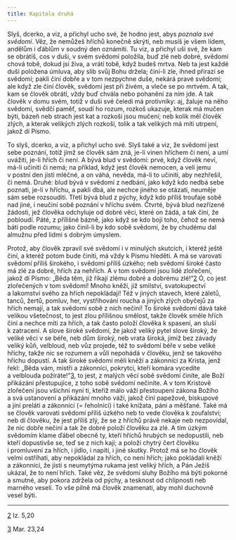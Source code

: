 ```yaml
---
title: Kapitola druhá
---
```


Slyš, dcerko, a viz, a přichyl ucho své, že hodno jest, abys _poznala své svědomí_. Věz, že nemůžeš hříchů konečně skrýti, neb musíš je všem lidem, andělům i ďáblům v soudný den oznámiti. Tu viz, a přichyl uši své, že kam se obrátíš, cos v duši, v svém svědomí položila, buď zlé neb dobré, svědomí chová tobě, dokud jsi živa, a vrátí tobě, když budeš mrtva. Neb ta jest každé duši položena úmluva, aby slib svůj Bohu držela; činí-li zle, ihned přirazí se svědomí; pakli činí dobře a v tom nezpychne duše, nekárá pravé svědomí; ale když zle činí člověk, svědomí jest při živém, a vleče se po mrtvém. A tak, kam se člověk obrátí, vždy buď chvála nebo pohanění za ním jde. A tak člověk v domu svém, totiž v duši své čeledi má protivníky: aj, žaluje na něho svědomí, svědčí paměť, soudí ho rozum, rozkoš ukazuje, kterak má mučen býti, bázeň neb strach jest kat a rozkoši jsou mučení; neb kolik měl člověk zlých, a kterak velikých zlých rozkoší, tolik a tak velikých má míti utrpení, jakož dí Písmo.

To slyš, dcerko, a viz, a přichyl ucho své. Slyš také a viz, že svědomí jest sebe poznání, totiž jímž se člověk sám zná, je-li vinen hříchem či není, a umí uvážiti, je-li hřích či není. A bývá blud v svědomí: prvé, když člověk neví, má-li učiniti či nemá; na příklad, když jest člověk nemocen, a velí jemu v postní den jísti mléčné, a on váhá, nevěda, má-li to učiniti, aby nezhřešil, či nemá. Druhé: blud bývá v svědomí z nedbání, jako když kdo nedbá sebe poznati, je-li v hříchu, a pakli dbá, ale nechce jiného se otázati, neuměje sám sebe rozsouditi. Třetí bývá blud z pýchy, když kdo příliš troufaje sobě nad jiné, i neučiní sobě poznání v hříchu svém. Čtvrté, bývá blud nezřízené žádosti, jež člověka odchyluje od dobré věci, které on žádá, a tak činí, že pobloudí. Páté, z přílišné bázně, jako když se kdo bojí toho, čehož se nemá báti podle rozumu; jako činil-li by kdo sobě svědomí, že by chudému dal almužnu před lidmi s dobrým úmyslem.

Protož, aby člověk zpravil své svědomí i v minulých skutcích, i kteréž ještě činí, a kteréž potom bude činiti, má vždy k Písmu hleděti. A má se varovati svědomí příliš širokého, i svědomí příliš úzkého; neb svědomí široké často má zlé za dobré, hřích za nehřích. A v tom svědomí jsou lidé zlořečení, jakož dí Písmo: „Běda těm, již říkají zlému dobré a dobrému zlé!“[2](./resources/undefined) Ó, co jest zlořečených v tom svědomí! Mnoho kněží, již smilství, svatokupectví a lakomství svého za hřích nepokládají! Též v jiných stavech, které záletů, tanců, žertů, pomluv, her, vystřihování roucha a jiných zlých obyčejů za hřích nemají, a tak svědomí sobě z nich nečiní! To široké svědomí dává také velikou všetečnost, to jest zlou přílišnou smělost, takže člověk směle hřích činí a nechce míti za hřích, a tak často položí člověka k spasení, an sluší k zatracení. A slove široké svědomí, že jakož veliký pytel slove široký, že veliké věci v se béře, neb dům široký, neb vrata široká, jimiž bez závady veliký kůň, velbloud, neb vůz projede, též to svědomí béře v sebe veliké hříchy, takže nic se rozumem a vůlí nepohádá v člověku, jenž se takového hříchu dopustí. A tak široké svědomí měli kněží a zákonníci za Krista, jenž řekl: „Běda vám, mistři a zákonníci, pokrytci, kteří komára vycedíte a velblouda požíráte!“[3](./resources/undefined), to jest, z malých věcí sobě svědomí činíte, ale Boží přikázání přestupujíce, z toho sobě svědomí nečiníte. A v tom Kristově zlořečení jsou všichni nyní ti, kteříž málo váží přestoupení zákona Božího a svá ustanovení a přikázání mnoho váží, jakož činí papežové, biskupové a jiní preláti a zákonníci (= řeholníci) i také knížata, páni a měšťané. Také má se člověk varovati svědomí příliš úzkého neb to vede člověka k zoufalství; neb dí člověku, že jest příliš zlý, že se z hříchů právě nekaje neb nezpovídal, že nic dobře nečiní a tak že dobré položí člověku za zlé. A tím úzkým svědomím klame ďábel obecně ty, kteří hříchů hrubých se nedopustili, neb kteří dopustivše se, teď se z nich kají; a položí chytrý čert člověku i promluvení za hřích, i jídlo, i napití, i jiné skutky. Protož má se ho člověk velmi ostříhati, aby nepokládal za hřích, co není hřích; jako pokládali kněží a zákonníci, že jísti s neumytýma rukama jest veliký hřích, a Pán Ježíš ukázal, že to není hřích. Také věz, že svědomí sluhy Božího má býti pokorné a smutné, aby pokora zdržela od pýchy, a tesknost od chlipnosti neb marného veselí. To vše pilně má člověk znamenati, aby mohl duchovně vesel býti.

* * *

[2](./resources/undefined) Iz. 5,20

[3](./resources/undefined) Mar. 23,24
